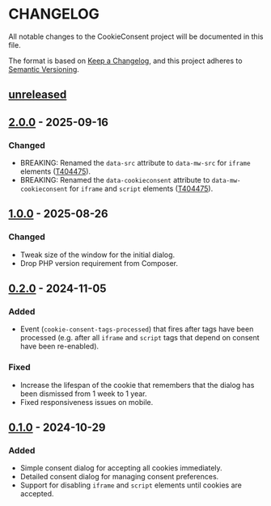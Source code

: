 CHANGELOG
=========

All notable changes to the CookieConsent project will be documented in this file.

The format is based on [Keep a Changelog](https://keepachangelog.com/en/1.1.0/), and this project adheres to
[Semantic Versioning](https://semver.org/spec/v2.0.0.html).


## [unreleased]

## [2.0.0] - 2025-09-16

### Changed

- BREAKING: Renamed the `data-src` attribute to `data-mw-src` for `iframe` elements
  ([T404475](https://phabricator.wikimedia.org/T404475)).
- BREAKING: Renamed the `data-cookieconsent` attribute to `data-mw-cookieconsent` for `iframe` and `script` elements
  ([T404475](https://phabricator.wikimedia.org/T404475)).

## [1.0.0] - 2025-08-26

### Changed

- Tweak size of the window for the initial dialog.
- Drop PHP version requirement from Composer.

## [0.2.0] - 2024-11-05

### Added

- Event (`cookie-consent-tags-processed`) that fires after tags have been processed (e.g. after all `iframe` and
  `script` tags that depend on consent have been re-enabled).

### Fixed

- Increase the lifespan of the cookie that remembers that the dialog has been dismissed from 1 week to 1 year.
- Fixed responsiveness issues on mobile.

## [0.1.0] - 2024-10-29

### Added

- Simple consent dialog for accepting all cookies immediately.
- Detailed consent dialog for managing consent preferences.
- Support for disabling `iframe` and `script` elements until cookies are accepted.

[unreleased]: https://github.com/wikimedia/mediawiki-extensions-CookieConsent/compare/2.0.0...HEAD
[2.0.0]: https://github.com/wikimedia/mediawiki-extensions-CookieConsent/compare/1.0.0...2.0.0
[1.0.0]: https://github.com/wikimedia/mediawiki-extensions-CookieConsent/compare/0.2.0...1.0.0
[0.2.0]: https://github.com/wikimedia/mediawiki-extensions-CookieConsent/compare/0.1.0...0.2.0
[0.1.0]: https://github.com/wikimedia/mediawiki-extensions-CookieConsent/releases/tag/0.1.0
